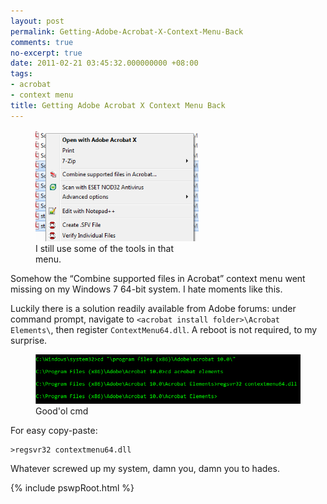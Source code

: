 ```yaml
---
layout: post
permalink: Getting-Adobe-Acrobat-X-Context-Menu-Back
comments: true
no-excerpt: true
date: 2011-02-21 03:45:32.000000000 +08:00
tags:
- acrobat
- context menu
title: Getting Adobe Acrobat X Context Menu Back
---
```


<div class="imgDisplayS" style="max-width: 341px;" itemscope itemtype="http://schema.org/ImageGallery">
  <figure itemprop="associatedMedia" itemscope itemtype="http://schema.org/ImageObject">
    <a href="/assets/old/acrobat-context-menu-341x233.png" itemprop="contentUrl" data-size="341x233" >
    <img src="/assets/old/acrobat-context-menu-341x233.png" itemprop="thumbnail" 
      title="I still use some of the tools in that menu." 
      alt="I still use some of the tools in that menu." />
    </a>
    <figcaption itemprop="caption description">I still use some of the tools in that menu.</figcaption>
  </figure>
</div>

Somehow the “Combine supported files in Acrobat” context menu went missing on my Windows 7 64-bit system. I hate moments like this.

Luckily there is a solution readily available from Adobe forums: under command prompt, navigate to `<acrobat install folder>\Acrobat Elements\`, then register `ContextMenu64.dll`. A reboot is not required, to my surprise.

<div class="imgDisplayS" style="max-width: 600px;" itemscope itemtype="http://schema.org/ImageGallery">
  <figure itemprop="associatedMedia" itemscope itemtype="http://schema.org/ImageObject">
    <a href="/assets/old/windows-cmd-690x128.png" itemprop="contentUrl" data-size="690x128" >
    <img src="/assets/old/windows-cmd-690x128.png" itemprop="thumbnail" 
      title="Good'ol cmd" 
      alt="Good'ol cmd" />
    </a>
    <figcaption itemprop="caption description">Good'ol cmd</figcaption>
  </figure>
</div>

For easy copy-paste:

	>regsvr32 contextmenu64.dll

Whatever screwed up my system, damn you, damn you to hades.

{% include pswpRoot.html %}
